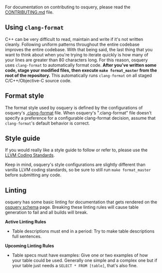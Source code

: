 For documentation on contributing to osquery, please read the [CONTRIBUTING.md](https://github.com/facebook/osquery/blob/master/CONTRIBUTING.md) file.

## Using `clang-format`

C++ can be very difficult to read, maintain and write if it's not written cleanly. Following uniform patterns throughout the entire codebase improves the entire codebase. With that being said, the last thing that you want to think about when you're trying to iterate quickly is how many of your lines are greater than 80 characters long. For this reason, osquery uses `clang-format` to automatically format code. **After you've written some code, stage your modified files, then execute `make format_master` from the root of the repository.** This automatically runs `clang-format` on all staged C/C++/Objective-C source code.

## Format style

The format style used by osquery is defined by the configurations of osquery's [.clang-format](https://github.com/facebook/osquery/blob/master/.clang-format) file. When osquery's ".clang-format" file doesn't specify a preference for a configurable clang-format decision, assume that `clang-format`'s default behavior is correct.

## Style guide

If you would really like a style guide to follow or refer to, please use the [LLVM Coding Standards](http://llvm.org/docs/CodingStandards.html).

Keep in mind, osquery's style configurations are slightly different than vanilla LLVM coding standards, so be sure to still run `make format_master` before submitting any code.

## Linting

osquery has some basic linting for documentation that gets rendered on the [osquery schema](https://osquery.io/schema/) page. Breaking these linting rules will cause table generation to fail and all builds will break.

**Active Linting Rules**

- Table descriptions must end in a period: Try to make table descriptions full sentences.

**Upcoming Linting Rules**

- Table specs must have examples: Give one or two examples of how your table could be used. Generally one simple and a complex one but if your table just needs a `SELECT * FROM [table]`, that's also fine.
